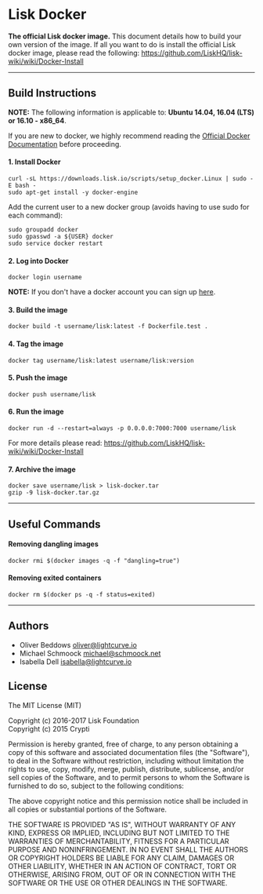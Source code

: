 # Lisk Docker

**The official Lisk docker image.** This document details how to build your own version of the image. If all you want to do is install the official Lisk docker image, please read the following: https://github.com/LiskHQ/lisk-wiki/wiki/Docker-Install

***

## Build Instructions

**NOTE:** The following information is applicable to: **Ubuntu 14.04, 16.04 (LTS) or 16.10 - x86_64**.

If you are new to docker, we highly recommend reading the [Official Docker Documentation](https://docs.docker.com/) before proceeding.

#### 1. Install Docker

```
curl -sL https://downloads.lisk.io/scripts/setup_docker.Linux | sudo -E bash -
sudo apt-get install -y docker-engine
```

Add the current user to a new docker group (avoids having to use sudo for each command):

```
sudo groupadd docker
sudo gpasswd -a ${USER} docker
sudo service docker restart
```

#### 2. Log into Docker

```
docker login username
```

**NOTE:** If you don't have a docker account you can sign up [here](https://hub.docker.com/).

#### 3. Build the image

```
docker build -t username/lisk:latest -f Dockerfile.test .
```

#### 4. Tag the image

```
docker tag username/lisk:latest username/lisk:version
```

#### 5. Push the image

```
docker push username/lisk
```

#### 6. Run the image

```
docker run -d --restart=always -p 0.0.0.0:7000:7000 username/lisk
```

For more details please read: https://github.com/LiskHQ/lisk-wiki/wiki/Docker-Install

#### 7. Archive the image

```
docker save username/lisk > lisk-docker.tar
gzip -9 lisk-docker.tar.gz
```

***

## Useful Commands

#### Removing dangling images

```
docker rmi $(docker images -q -f "dangling=true")
```

#### Removing exited containers

```
docker rm $(docker ps -q -f status=exited)
```

***

## Authors

- Oliver Beddows <oliver@lightcurve.io>
- Michael Schmoock <michael@schmoock.net>
- Isabella Dell <isabella@lightcurve.io>

## License

The MIT License (MIT)  

Copyright (c) 2016-2017 Lisk Foundation  
Copyright (c) 2015 Crypti  

Permission is hereby granted, free of charge, to any person obtaining a copy of this software and associated documentation files (the "Software"), to deal in the Software without restriction, including without limitation the rights to use, copy, modify, merge, publish, distribute, sublicense, and/or sell copies of the Software, and to permit persons to whom the Software is furnished to do so, subject to the following conditions:  

The above copyright notice and this permission notice shall be included in all copies or substantial portions of the Software.

THE SOFTWARE IS PROVIDED "AS IS", WITHOUT WARRANTY OF ANY KIND, EXPRESS OR IMPLIED, INCLUDING BUT NOT LIMITED TO THE WARRANTIES OF MERCHANTABILITY, FITNESS FOR A PARTICULAR PURPOSE AND NONINFRINGEMENT. IN NO EVENT SHALL THE AUTHORS OR COPYRIGHT HOLDERS BE LIABLE FOR ANY CLAIM, DAMAGES OR OTHER LIABILITY, WHETHER IN AN ACTION OF CONTRACT, TORT OR OTHERWISE, ARISING FROM, OUT OF OR IN CONNECTION WITH THE SOFTWARE OR THE USE OR OTHER DEALINGS IN THE SOFTWARE.
